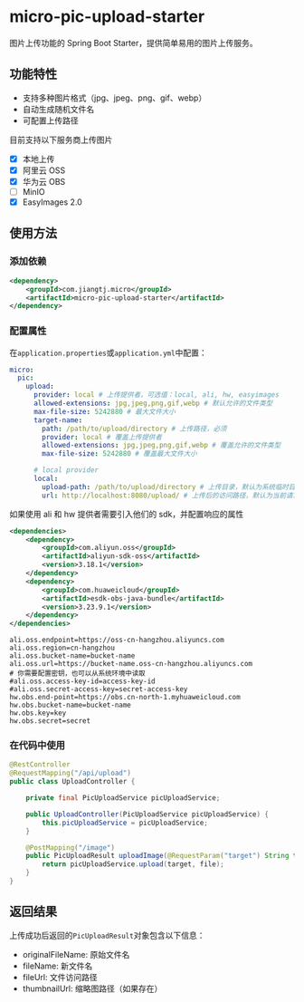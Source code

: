 # micro-pic-upload-starter

图片上传功能的 Spring Boot Starter，提供简单易用的图片上传服务。

## 功能特性

- 支持多种图片格式（jpg、jpeg、png、gif、webp）
- 自动生成随机文件名
- 可配置上传路径

目前支持以下服务商上传图片

- [x] 本地上传
- [x] 阿里云 OSS
- [x] 华为云 OBS
- [ ] MinIO
- [x] EasyImages 2.0

## 使用方法

### 添加依赖

```xml
<dependency>
    <groupId>com.jiangtj.micro</groupId>
    <artifactId>micro-pic-upload-starter</artifactId>
</dependency>
```

### 配置属性

在`application.properties`或`application.yml`中配置：

```yaml
micro:
  pic:
    upload:
      provider: local # 上传提供者，可选值：local, ali, hw, easyimages
      allowed-extensions: jpg,jpeg,png,gif,webp # 默认允许的文件类型
      max-file-size: 5242880 # 最大文件大小
      target-name:
        path: /path/to/upload/directory # 上传路径，必须
        provider: local # 覆盖上传提供者
        allowed-extensions: jpg,jpeg,png,gif,webp # 覆盖允许的文件类型
        max-file-size: 5242880 # 覆盖最大文件大小

      # local provider
      local:
        upload-path: /path/to/upload/directory # 上传目录，默认为系统临时目录
        url: http://localhost:8080/upload/ # 上传后的访问路径，默认为当前请求路径
```

如果使用 ali 和 hw 提供者需要引入他们的 sdk，并配置响应的属性

```xml
<dependencies>
    <dependency>
        <groupId>com.aliyun.oss</groupId>
        <artifactId>aliyun-sdk-oss</artifactId>
        <version>3.18.1</version>
    </dependency>
    <dependency>
        <groupId>com.huaweicloud</groupId>
        <artifactId>esdk-obs-java-bundle</artifactId>
        <version>3.23.9.1</version>
    </dependency>
</dependencies>
```

```properties
ali.oss.endpoint=https://oss-cn-hangzhou.aliyuncs.com
ali.oss.region=cn-hangzhou
ali.oss.bucket-name=bucket-name
ali.oss.url=https://bucket-name.oss-cn-hangzhou.aliyuncs.com
# 你需要配置密钥，也可以从系统环境中读取
#ali.oss.access-key-id=access-key-id
#ali.oss.secret-access-key=secret-access-key
hw.obs.end-point=https://obs.cn-north-1.myhuaweicloud.com
hw.obs.bucket-name=bucket-name
hw.obs.key=key
hw.obs.secret=secret
```

### 在代码中使用

```java
@RestController
@RequestMapping("/api/upload")
public class UploadController {

    private final PicUploadService picUploadService;

    public UploadController(PicUploadService picUploadService) {
        this.picUploadService = picUploadService;
    }

    @PostMapping("/image")
    public PicUploadResult uploadImage(@RequestParam("target") String target, @RequestParam("file") MultipartFile file) throws IOException {
        return picUploadService.upload(target, file);
    }
}
```

## 返回结果

上传成功后返回的`PicUploadResult`对象包含以下信息：

- originalFileName: 原始文件名
- fileName: 新文件名
- fileUrl: 文件访问路径
- thumbnailUrl: 缩略图路径（如果存在）
